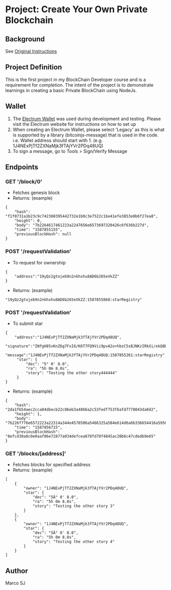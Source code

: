 # Project: Create Your Own Private Blockchain

## Background
See [Original Instructions](https://github.com/marq-oh/bcnd-p1/blob/master/UD_Instructions.md)

## Project Definition
This is the first project in my BlockChain Developer course and is a requirement for completion. The intent of the project is to demonstrate learnings in creating a basic Private BlockChain using NodeJs. 

## Wallet
1. The [Electrum Wallet](https://electrum.org/#download) was used during development and testing. Please visit the Electrum website for instructions on how to set up
2. When creating an Electrum Wallet, please select 'Legacy' as this is what is supported by a library (bitcoinjs-message) that is used in the code. i.e. Wallet address should start with 1. (e.g. 1J4NExPjTf2ZXNaMjk3fTAjYVr2PDq48UQ)
3. To sign a message, go to  Tools > Sign/Verify Message

## Endpoints

### GET '/block/0'
- Fetches genesis block
- Returns: (example)

```
{
    "hash": "f1f0731a1b23c9c742360395442732e1b0c3e7522c1be41efe3853e0b6f27ea8",
    "height": 0,
    "body": "7b2264617461223a2247656e6573697320426c6f636b227d",
    "time": "1587855155",
    "previousBlockHash": null
}
```

### POST '/requestValidation'

- To request for ownership

```
{
	"address":"19yQz2gtojeb9n2nkhxhu8AD6b265eVkZZ"
}
```

- Returns: (example)

```
"19yQz2gtojeb9n2nkhxhu8AD6b265eVkZZ:1587855868:starRegistry"
```

### POST '/requestValidation'

- To submit star

```
{
	"address":"1J4NExPjTf2ZXNaMjk3fTAjYVr2PDq48UQ",
	"signature":"INfgH85vKnZ6g7FxI6/K6T7FQ9Vii9pvA2o+hbzC5sBJNKzIRkXi/ekQ8BStnV07BZSaNjqefvUeqlLYB8GK49Q=",
	"message":"1J4NExPjTf2ZXNaMjk3fTAjYVr2PDq48UQ:1587855261:starRegistry",
     "star": {
         "dec": "5° 0' 8.0",
         "ra": "5h 0m 8.0s",
         "story": "Testing the other story444444"
     }
}
```

- Returns: (example)

```
{
    "hash": "2da1fb54aec2cca04dbecb22c86eb3a4866a2c53fedf753f6afd7778043da8d2",
    "height": 1,
    "body": "7b226f776e6572223a22314a344e4578506a5466325a584e614d6a6b336654416a5956723250447134385551222c2273746172223a7b22646563223a2235c2b020302720382e30222c227261223a22356820306d20382e3073222c2273746f7279223a2254657374696e6720746865206f746865722073746f7279343434343434227d7d",
    "time": "1587856715",
    "previousBlockHash": "8efcd38a8c0e0aaf86e72877a034defcea878fd70f4845ac20b6c47cdedb9e65"
}
```

### GET '/blocks/[address]'
- Fetches blocks for specified address
- Returns: (example)

```
[
    {
        "owner": "1J4NExPjTf2ZXNaMjk3fTAjYVr2PDq48UQ",
        "star": {
            "dec": "5Â° 0' 8.0",
            "ra": "5h 0m 8.0s",
            "story": "Testing the other story 3"
        }
    },
    {
        "owner": "1J4NExPjTf2ZXNaMjk3fTAjYVr2PDq48UQ",
        "star": {
            "dec": "5Â° 0' 8.0",
            "ra": "5h 0m 8.0s",
            "story": "Testing the other story 4"
        }
    }
]
```

## Author

Marco SJ
